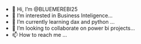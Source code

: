 - 👋 Hi, I’m @BLUEMEREBI25
- 👀 I’m interested in Business Inteligence...
- 🌱 I’m currently learning dax and python ...
- 💞️ I’m looking to collaborate on power bi projects...
- 📫 How to reach me ...

<!---
BLUEMEREBI25/BLUEMEREBI25 is a ✨ special ✨ repository because its `README.md` (this file) appears on your GitHub profile.
You can click the Preview link to take a look at your changes.
--->
